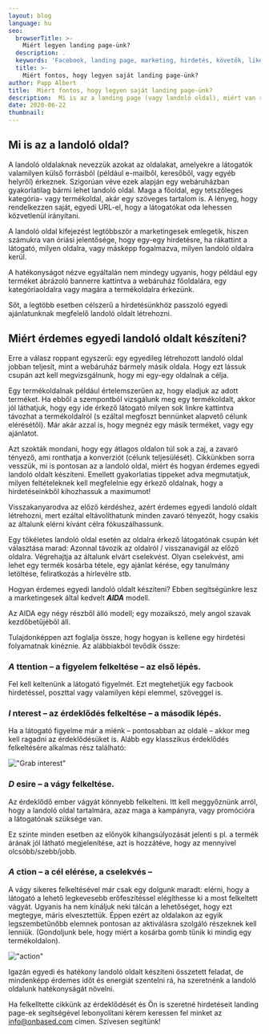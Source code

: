 ```yaml
---
layout: blog
language: hu
seo:
  browserTitle: >-
    Miért legyen landing page-ünk?
  description: .
  keywords: 'Facebook, landing page, marketing, hirdetés, követők, like'
  title: >-
    Miért fontos, hogy legyen saját landing page-ünk?
author: Papp Albert
title:  Miért fontos, hogy legyen saját landing page-ünk?
description:  Mi is az a landing page (vagy landoló oldal), miért van rá szükség amikor már eleve rendelkezünk egy webáruházzal, illetve milyen feltételeknek kellene ideális esetben megfelelnie?
date: 2020-06-22
thumbnail: 
---
```


## Mi is az a landoló oldal?
A landoló oldalaknak nevezzük azokat az oldalakat, amelyekre a látogatók valamilyen külső forrásból (például e-mailből, keresőből, vagy egyéb helyről) érkeznek. Szigorúan véve ezek alapján egy webáruházban gyakorlatilag bármi lehet landoló oldal. Maga a főoldal, egy tetszőleges kategória- vagy termékoldal, akár egy szöveges tartalom is. A lényeg, hogy rendelkezzen saját, egyedi URL-el, hogy a látogatókat oda lehessen közvetlenül irányítani.

A landoló oldal kifejezést legtöbbször a marketingesek emlegetik, hiszen számukra van óriási jelentősége, hogy egy-egy hirdetésre, ha rákattint a látogató, milyen oldalra, vagy másképp fogalmazva, milyen landoló oldalra kerül.

A hatékonyságot nézve egyáltalán nem mindegy ugyanis, hogy például egy terméket ábrázoló bannerre kattintva a webáruház főoldalára, egy kategóriaoldalra vagy magára a termékoldalra érkezünk.

Sőt, a legtöbb esetben célszerű a hírdetésünkhöz passzoló egyedi ajánlatunknak megfelelő landoló oldalt létrehozni.


## Miért érdemes egyedi landoló oldalt készíteni?

Erre a válasz roppant egyszerű: egy egyedileg létrehozott landoló oldal jobban teljesít, mint a webáruház bármely másik oldala. Hogy ezt lássuk csupán azt kell megvizsgálnunk, hogy mi egy-egy oldalnak a célja.

Egy termékoldalnak például értelemszerűen az, hogy eladjuk az adott terméket. Ha ebből a szempontból vizsgálunk meg egy termékoldalt, akkor jól láthatjuk, hogy egy ide érkező látogató milyen sok linkre kattintva távozhat a termékoldalról (s ezáltal megfoszt bennünket alapvető célunk elérésétől). Már akár azzal is, hogy megnéz egy másik terméket, vagy egy ajánlatot.

Azt szokták mondani, hogy egy átlagos oldalon túl sok a zaj, a zavaró tényező, ami ronthatja a konverziót (célunk teljesülését). Cikkünkben sorra vesszük, mi is pontosan az a landoló oldal, miért és hogyan érdemes egyedi landoló oldalt készíteni. Emellett gyakorlatias tippeket adva megmutatjuk, milyen feltételeknek kell megfelelnie egy érkező oldalnak, hogy a hirdetéseinkből kihozhassuk a maximumot!

Visszakanyarodva az előző kérdéshez, azért érdemes egyedi landoló oldalt létrehozni, mert ezáltal eltávolíthatunk minden zavaró tényezőt, hogy csakis az általunk elérni kívánt célra fókuszálhassunk.

Egy tökéletes landoló oldal esetén az oldalra érkező látogatónak csupán két választása marad: Azonnal távozik az oldalról / visszanavigál az előző oldalra. Végrehajtja az általunk elvárt cselekvést. Olyan cselekvést, ami lehet egy termék kosárba tétele, egy ajánlat kérése, egy tanulmány letöltése, feliratkozás a hírlevélre stb.

Hogyan érdemes egyedi landoló oldalt készíteni?
Ebben segítségünkre lesz a marketingesek által kedvelt ***AIDA*** modell.

Az AIDA egy négy részből álló modell; egy mozaikszó, mely angol szavak kezdőbetűjéből áll.

Tulajdonképpen azt foglalja össze, hogy hogyan is kellene egy hirdetési folyamatnak kinéznie. Az alábbiakból tevődik össze:

### ***A*** ttention – a figyelem felkeltése – az első lépés. 

Fel kell keltenünk a látogató figyelmét. Ezt megtehetjük egy facbook hirdetéssel, poszttal vagy valamilyen képi elemmel, szöveggel is.


### ***I*** nterest – az érdeklődés felkeltése – a második lépés. 

Ha a látogató figyelme már a miénk – pontosabban az oldalé – akkor meg kell ragadni az érdeklődésüket is. Alább egy klasszikus érdeklődés felkeltésére alkalmas rész található:

!["Grab interest"](../interest.png)


### ***D*** esire – a vágy felkeltése. 

Az érdeklődő ember vágyát könnyebb felkelteni. Itt kell meggyőznünk arról, hogy a landoló oldal tartalmára, azaz maga a kampányra, vagy promócióra a látogatónak szüksége van.

Ez szinte minden esetben az előnyök kihangsúlyozását jelenti s pl. a termék árának jól látható megjelenítése, azt is hozzátéve, hogy az mennyivel olcsóbb/szebb/jobb.


### ***A*** ction – a cél elérése, a cselekvés – 

A vágy sikeres felkeltésével már csak egy dolgunk maradt: elérni, hogy a látogató a lehető legkevesebb erőfeszítéssel elégíthesse ki a most felkeltett vágyát. Ugyanis ha nem kínáljuk neki tálcán a lehetőséget, hogy ezt megtegye, máris elvesztettük.
Éppen ezért az oldalakon az egyik legszembetűnőbb elemnek pontosan az aktiválásra szolgáló részeknek kell lenniük.  (Gondoljunk bele, hogy miért a kosárba gomb tűnik ki mindig egy termékoldalon).

!["action"](../action.png)


Igazán egyedi és hatékony landoló oldalt készíteni összetett feladat, de mindenképp érdemes időt és energiát szentelni rá, ha szeretnénk a landoló oldalunk hatékonyságát növelni.

Ha felkelltette cikkünk az érdeklődését és Ön is szeretné hirdetéseit landing page-ek segítségével lebonyolítani kérem keressen fel minket az info@onbased.com címen. Szívesen segítünk!



